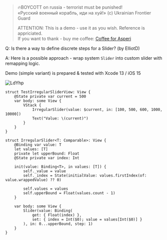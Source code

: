 >
> 🔥BOYCOTT on russia - terrorist must be punished!<br>
> «Русский военный корабль, иди на хуй!» (c) Ukrainian Frontier Guard
> 
> ATTENTION: This is a demo - use it as you wish. Reference is appriciated.<br>
> If you want to thank - buy me coffee: [Coffee for Asperi](https://secure.wayforpay.com/donate/asperi)
>

Q: Is there a way to define discrete steps for a Slider? (by ElliotD)

A: Here is a possible approach - wrap system `Slider` into custom slider with remapping logic.

Demo (simple variant) is prepared & tested with Xcode 13 / iOS 15

![LdYhp](https://user-images.githubusercontent.com/62171579/189521837-77b44dfc-c102-48aa-9ecf-1fbf28b50aa2.gif)

```
struct TestIrregularSliderView: View {
	@State private var current = 500
	var body: some View {
		VStack {
			IrregularSlider(value: $current, in: [100, 500, 600, 1000, 10000])
			Text("Value: \(current)")
		}
	}
}

struct IrregularSlider<T: Comparable>: View {
	@Binding var value: T
	let values: [T]
	private let upperBound: Float
	@State private var index: Int

	init(value: Binding<T>, in values: [T]) {
		self._value = value
		self._index = State(initialValue: values.firstIndex(of: value.wrappedValue) ?? 0)

		self.values = values
		self.upperBound = Float(values.count - 1)
	}

	var body: some View {
		Slider(value: Binding(
			get: { Float(index) },
			set: { index = Int($0); value = values[Int($0)] }
		), in: 0...upperBound, step: 1)
	}
}
```
